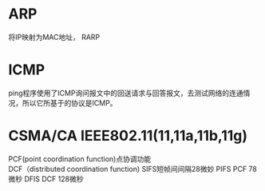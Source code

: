 # ARP
将IP映射为MAC地址，
RARP


# ICMP
ping程序使用了ICMP询问报文中的回送请求与回答报文，去测试网络的连通情况，所以它所基于的协议是ICMP。


# CSMA/CA  IEEE802.11(11,11a,11b,11g)
PCF(point coordination function)点协调功能  
DCF（distributed coordination function)
SIFS短帧间间隔28微妙
PIFS  PCF  78微秒
DFIS  DCF  128微秒
